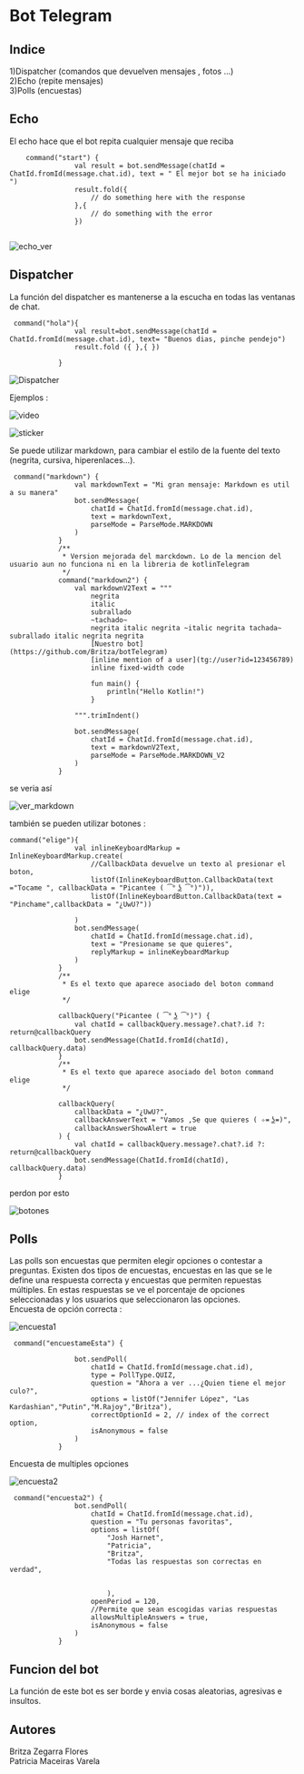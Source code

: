 # Bot Telegram

## Indice

1)Dispatcher (comandos que devuelven mensajes , fotos ...)  
2)Echo (repite mensajes)  
3)Polls (encuestas)  

## Echo

El echo hace que el bot repita cualquier mensaje que reciba 


```
    command("start") {
                val result = bot.sendMessage(chatId = ChatId.fromId(message.chat.id), text = " El mejor bot se ha iniciado ")
                result.fold({
                    // do something here with the response
                },{
                    // do something with the error
                })
                
```


![echo_ver](https://github.com/Britza/botTelegram/blob/master/src/main/imagenes/strat.PNG) 

## Dispatcher
La función del dispatcher es mantenerse a la escucha en todas las ventanas de chat.
```
 command("hola"){
                val result=bot.sendMessage(chatId = ChatId.fromId(message.chat.id), text= "Buenos dias, pinche pendejo")
                result.fold ({ },{ })

            }
 ```
![Dispatcher](https://github.com/Britza/botTelegram/blob/master/src/main/imagenes/dispatcher.PNG)

Ejemplos :

![video](https://github.com/Britza/botTelegram/blob/master/src/main/imagenes/ejemplo1este.PNG)  

![sticker](https://github.com/Britza/botTelegram/blob/master/src/main/imagenes/bolos1.PNG)

Se puede utilizar markdown, para cambiar el estilo de la fuente del texto (negrita, cursiva, hiperenlaces...). 

```
 command("markdown") {
                val markdownText = "Mi gran mensaje: Markdown es util a su manera"
                bot.sendMessage(
                    chatId = ChatId.fromId(message.chat.id),
                    text = markdownText,
                    parseMode = ParseMode.MARKDOWN
                )
            }
            /**
             * Version mejorada del marckdown. Lo de la mencion del usuario aun no funciona ni en la libreria de kotlinTelegram
             */
            command("markdown2") {
                val markdownV2Text = """
                    negrita
                    italic
                    subrallado
                    ~tachado~
                    negrita italic negrita ~italic negrita tachada~ subrallado italic negrita negrita
                    [Nuestro bot](https://github.com/Britza/botTelegram)
                    [inline mention of a user](tg://user?id=123456789) 
                    inline fixed-width code
                    
                    fun main() {
                        println("Hello Kotlin!")
                    }
                    
                """.trimIndent()

                bot.sendMessage(
                    chatId = ChatId.fromId(message.chat.id),
                    text = markdownV2Text,
                    parseMode = ParseMode.MARKDOWN_V2
                )
            }
```

se veria así  

![ver_markdown](https://github.com/Britza/botTelegram/blob/master/src/main/imagenes/markdown.PNG)     



también se pueden utilizar botones :  

```
command("elige"){
                val inlineKeyboardMarkup = InlineKeyboardMarkup.create(
                    //CallbackData devuelve un texto al presionar el boton,
                    listOf(InlineKeyboardButton.CallbackData(text ="Tocame ", callbackData = "Picantee ( ͡° ͜ʖ ͡°)")),
                    listOf(InlineKeyboardButton.CallbackData(text = "Pinchame",callbackData = "¿UwU?"))

                )
                bot.sendMessage(
                    chatId = ChatId.fromId(message.chat.id),
                    text = "Presioname se que quieres",
                    replyMarkup = inlineKeyboardMarkup
                )
            }
            /**
             * Es el texto que aparece asociado del boton command elige
             */

            callbackQuery("Picantee ( ͡° ͜ʖ ͡°)") {
                val chatId = callbackQuery.message?.chat?.id ?: return@callbackQuery
                bot.sendMessage(ChatId.fromId(chatId), callbackQuery.data)
            }
            /**
             * Es el texto que aparece asociado del boton command elige
             */

            callbackQuery(
                callbackData = "¿UwU?",
                callbackAnswerText = "Vamos ,Se que quieres ( ✧≖ ͜ʖ≖)",
                callbackAnswerShowAlert = true
            ) {
                val chatId = callbackQuery.message?.chat?.id ?: return@callbackQuery
                bot.sendMessage(ChatId.fromId(chatId), callbackQuery.data)
            }
```

perdon por esto 
 
![botones](https://github.com/Britza/botTelegram/blob/master/src/main/imagenes/boton.PNG)  



## Polls
Las polls son encuestas que permiten elegir opciones o contestar a preguntas. Existen dos tipos de encuestas, encuestas en 
las que se le define una respuesta correcta y encuestas que permiten repuestas múltiples. En estas respuestas se ve el porcentaje
de opciones seleccionadas y los usuarios que seleccionaron las opciones.  
Encuesta de opción correcta :    

![encuesta1](https://github.com/Britza/botTelegram/blob/master/src/main/imagenes/encuesta.PNG)  

```
 command("encuestameEsta") {

                bot.sendPoll(
                    chatId = ChatId.fromId(message.chat.id),
                    type = PollType.QUIZ,
                    question = "Ahora a ver ...¿Quien tiene el mejor culo?",
                    options = listOf("Jennifer López", "Las Kardashian","Putin","M.Rajoy","Britza"),
                    correctOptionId = 2, // index of the correct option,
                    isAnonymous = false
                )
            }
```

Encuesta de multiples opciones  

![encuesta2](https://github.com/Britza/botTelegram/blob/master/src/main/imagenes/encuesta1.PNG)  

```
 command("encuesta2") {
                bot.sendPoll(
                    chatId = ChatId.fromId(message.chat.id),
                    question = "Tu personas favoritas",
                    options = listOf(
                        "Josh Harnet",
                        "Patricia",
                        "Britza",
                        "Todas las respuestas son correctas en verdad",


                        ),
                    openPeriod = 120,
                    //Permite que sean escogidas varias respuestas
                    allowsMultipleAnswers = true,
                    isAnonymous = false
                )
            }
```

## Funcion del bot
La función de este bot es ser borde y envia cosas aleatorias, agresivas e insultos.
## Autores
Britza Zegarra Flores  
Patricia Maceiras Varela

